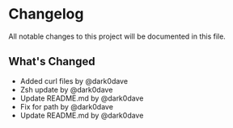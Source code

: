 # Changelog

All notable changes to this project will be documented in this file.

## What's Changed
* Added curl files by @dark0dave
* Zsh update by @dark0dave
* Update README.md by @dark0dave
* Fix for path by @dark0dave
* Update README.md by @dark0dave

<!-- generated by git-cliff -->
